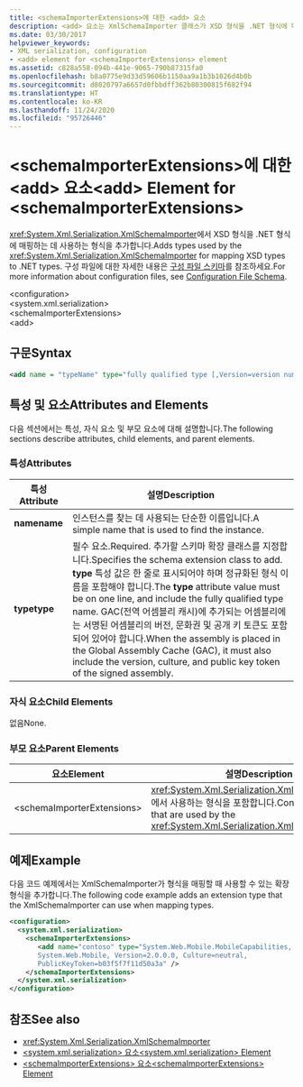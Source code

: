 ```yaml
---
title: <schemaImporterExtensions>에 대한 <add> 요소
description: <add> 요소는 XmlSchemaImporter 클래스가 XSD 형식을 .NET 형식에 매핑하기 위해 사용하는 형식을 추가합니다.
ms.date: 03/30/2017
helpviewer_keywords:
- XML serialization, configuration
- <add> element for <schemaImporterExtensions> element
ms.assetid: c828a558-094b-441e-9065-790b87315fa0
ms.openlocfilehash: b8a0775e9d33d59606b1150aa9a1b3b1026d4b0b
ms.sourcegitcommit: d8020797a6657d0fbbdff362b80300815f682f94
ms.translationtype: HT
ms.contentlocale: ko-KR
ms.lasthandoff: 11/24/2020
ms.locfileid: "95726446"
---
```

# <a name="add-element-for-schemaimporterextensions"></a><span data-ttu-id="b0661-103">\<schemaImporterExtensions>에 대한 \<add> 요소</span><span class="sxs-lookup"><span data-stu-id="b0661-103">\<add> Element for \<schemaImporterExtensions></span></span>

<span data-ttu-id="b0661-104"><xref:System.Xml.Serialization.XmlSchemaImporter>에서 XSD 형식을 .NET 형식에 매핑하는 데 사용하는 형식을 추가합니다.</span><span class="sxs-lookup"><span data-stu-id="b0661-104">Adds types used by the <xref:System.Xml.Serialization.XmlSchemaImporter> for mapping XSD types to .NET types.</span></span> <span data-ttu-id="b0661-105">구성 파일에 대한 자세한 내용은 [구성 파일 스키마](../../framework/configure-apps/file-schema/index.md)를 참조하세요.</span><span class="sxs-lookup"><span data-stu-id="b0661-105">For more information about configuration files, see [Configuration File Schema](../../framework/configure-apps/file-schema/index.md).</span></span>  
  
\<configuration>  
\<system.xml.serialization>  
\<schemaImporterExtensions>  
\<add>  
  
## <a name="syntax"></a><span data-ttu-id="b0661-106">구문</span><span class="sxs-lookup"><span data-stu-id="b0661-106">Syntax</span></span>  
  
```xml  
<add name = "typeName" type="fully qualified type [,Version=version number] [,Culture=culture] [,PublicKeyToken= token]"/>  
```  
  
## <a name="attributes-and-elements"></a><span data-ttu-id="b0661-107">특성 및 요소</span><span class="sxs-lookup"><span data-stu-id="b0661-107">Attributes and Elements</span></span>  

 <span data-ttu-id="b0661-108">다음 섹션에서는 특성, 자식 요소 및 부모 요소에 대해 설명합니다.</span><span class="sxs-lookup"><span data-stu-id="b0661-108">The following sections describe attributes, child elements, and parent elements.</span></span>  
  
### <a name="attributes"></a><span data-ttu-id="b0661-109">특성</span><span class="sxs-lookup"><span data-stu-id="b0661-109">Attributes</span></span>  
  
|<span data-ttu-id="b0661-110">특성</span><span class="sxs-lookup"><span data-stu-id="b0661-110">Attribute</span></span>|<span data-ttu-id="b0661-111">설명</span><span class="sxs-lookup"><span data-stu-id="b0661-111">Description</span></span>|  
|---------------|-----------------|  
|<span data-ttu-id="b0661-112">**name**</span><span class="sxs-lookup"><span data-stu-id="b0661-112">**name**</span></span>|<span data-ttu-id="b0661-113">인스턴스를 찾는 데 사용되는 단순한 이름입니다.</span><span class="sxs-lookup"><span data-stu-id="b0661-113">A simple name that is used to find the instance.</span></span>|  
|<span data-ttu-id="b0661-114">**type**</span><span class="sxs-lookup"><span data-stu-id="b0661-114">**type**</span></span>|<span data-ttu-id="b0661-115">필수 요소.</span><span class="sxs-lookup"><span data-stu-id="b0661-115">Required.</span></span> <span data-ttu-id="b0661-116">추가할 스키마 확장 클래스를 지정합니다.</span><span class="sxs-lookup"><span data-stu-id="b0661-116">Specifies the schema  extension class to add.</span></span> <span data-ttu-id="b0661-117">**type** 특성 값은 한 줄로 표시되어야 하며 정규화된 형식 이름을 포함해야 합니다.</span><span class="sxs-lookup"><span data-stu-id="b0661-117">The **type** attribute value must be on one line, and include the fully qualified type name.</span></span> <span data-ttu-id="b0661-118">GAC(전역 어셈블리 캐시)에 추가되는 어셈블리에는 서명된 어셈블리의 버전, 문화권 및 공개 키 토큰도 포함되어 있어야 합니다.</span><span class="sxs-lookup"><span data-stu-id="b0661-118">When the assembly is placed in the Global Assembly Cache (GAC), it must also include the version, culture, and public key token of the signed assembly.</span></span>|  
  
### <a name="child-elements"></a><span data-ttu-id="b0661-119">자식 요소</span><span class="sxs-lookup"><span data-stu-id="b0661-119">Child Elements</span></span>  

 <span data-ttu-id="b0661-120">없음</span><span class="sxs-lookup"><span data-stu-id="b0661-120">None.</span></span>  
  
### <a name="parent-elements"></a><span data-ttu-id="b0661-121">부모 요소</span><span class="sxs-lookup"><span data-stu-id="b0661-121">Parent Elements</span></span>  
  
|<span data-ttu-id="b0661-122">요소</span><span class="sxs-lookup"><span data-stu-id="b0661-122">Element</span></span>|<span data-ttu-id="b0661-123">설명</span><span class="sxs-lookup"><span data-stu-id="b0661-123">Description</span></span>|  
|-------------|-----------------|  
|\<schemaImporterExtensions>|<span data-ttu-id="b0661-124"><xref:System.Xml.Serialization.XmlSchemaImporter>에서 사용하는 형식을 포함합니다.</span><span class="sxs-lookup"><span data-stu-id="b0661-124">Contains the types that are used by the <xref:System.Xml.Serialization.XmlSchemaImporter>.</span></span>|  
  
## <a name="example"></a><span data-ttu-id="b0661-125">예제</span><span class="sxs-lookup"><span data-stu-id="b0661-125">Example</span></span>  

 <span data-ttu-id="b0661-126">다음 코드 예제에서는 XmlSchemaImporter가 형식을 매핑할 때 사용할 수 있는 확장 형식을 추가합니다.</span><span class="sxs-lookup"><span data-stu-id="b0661-126">The following code example adds an extension type that the XmlSchemaImporter can use when mapping types.</span></span>  
  
```xml  
<configuration>  
  <system.xml.serialization>  
    <schemaImporterExtensions>  
       <add name="contoso" type="System.Web.Mobile.MobileCapabilities,
       System.Web.Mobile, Version=2.0.0.0, Culture=neutral,
       PublicKeyToken=b03f5f7f11d50a3a" />
    </schemaImporterExtensions>  
  </system.xml.serialization>  
</configuration>  
```  
  
## <a name="see-also"></a><span data-ttu-id="b0661-127">참조</span><span class="sxs-lookup"><span data-stu-id="b0661-127">See also</span></span>

- <xref:System.Xml.Serialization.XmlSchemaImporter>
- [<span data-ttu-id="b0661-128">\<system.xml.serialization> 요소</span><span class="sxs-lookup"><span data-stu-id="b0661-128">\<system.xml.serialization> Element</span></span>](system-xml-serialization-element.md)
- [<span data-ttu-id="b0661-129">\<schemaImporterExtensions> 요소</span><span class="sxs-lookup"><span data-stu-id="b0661-129">\<schemaImporterExtensions> Element</span></span>](schemaimporterextensions-element.md)
